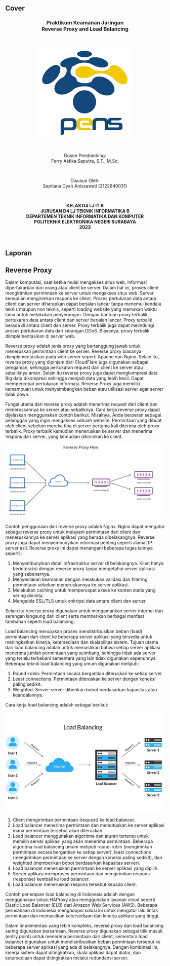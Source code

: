 ## Cover

<h3 align="center">
    <b>Praktikum Keamanan Jaringan</b><br>
    Reverse Proxy and Load Balancing
</h3>
<br>
<p align="center">
  <img src="../image/Logo_PENS.png" alt="Size Limit CLI" width="300">
</p>
<br>
<p align="center">
    Dosen Pembimbing:<br>
    Ferry Astika Saputra, S.T., M.Sc.
</p>
<br>
<p align="center">
    Disusun Oleh:<br>
    Septiana Dyah Anissawati (3122640031)
</p>
<br>
<p align="center">
    <b>
        KELAS D4 LJ IT B <br>
        JURUSAN D4 LJ TEKNIK INFORMATIKA B<br>
        DEPARTEMEN TEKNIK INFORMATIKA DAN KOMPUTER <br> 
        POLITEKNIK ELEKTRONIKA NEGERI SURABAYA <br>
        2023
    </b>
</p>
<br>

## Laporan

## Reverse Proxy

Dalam komputasi, saat ketika mulai mengakses situs web, informasi dipertukarkan dari orang atau client ke server. Dalam hal ini, proses client mengirimkan permintaan ke server untuk mengakses situs web. Server kemudian mengirimkan respons ke client. Proses pertukaran data antara client dan server diharapkan dapat berjalan lancar tanpa menemui kendala teknis maupun non teknis, seperti loading website yang memakan waktu lama untuk melakukan penyerangan. Dengan bantuan proxy terbalik, pertukaran data antara client dan server berjalan lancar. Proxy terbalik berada di antara client dan server. Proxy terbalik juga dapat melindungi proses pertukaran data dari serangan DDoS. Biasanya, proxy terbalik diimplementasikan di server web.

Reverse proxy adalah jenis proxy yang bertanggung jawab untuk meneruskan permintaan client ke server. Reverse proxy biasanya diimplementasikan pada web server seperti Apache dan Nginx. Selain itu, reverse proxy yang dipinjam dari CloudFlare juga digunakan sebagai pengaman, sehingga pertukaran request dari client ke server atau sebaliknya aman. Selain itu reverse proxy juga dapat mengkompresi data. Big data dikompresi sehingga menjadi data yang lebih kecil. Dapat mempercepat pertukaran informasi. Reverse Proxy juga memiliki kemampuan untuk menyeimbangkan beban atau utilisasi server agar server tidak down.

Fungsi utama dari reverse proxy adalah menerima request dari client dan meneruskannya ke server atau sebaliknya. Cara kerja reverse proxy dapat dijelaskan menggunakan contoh berikut. Misalnya, Anda berperan sebagai pelanggan yang ingin mengakses sebuah website. Permintaan yang dibuat oleh client sebelum mereka tiba di server pertama kali diterima oleh proxy terbalik. Proxy terbalik kemudian meneruskan ke server dan menerima respons dari server, yang kemudian dikirimkan ke client. 

![Screenshot](../image/reverse.jpg)

Contoh penggunaan dari reverse proxy adalah Nginx. Nginx dapat mengatur sebagai reverse proxy untuk melayani permintaan dari client dan meneruskannya ke server aplikasi yang berada dibelakangnya. Reverse proxy juga dapat menyembunyikan informasi penting seperti alamat IP server asli. Reverse proxy ini dapat menangani beberapa tugas lainnya seperti :

1. Menyembunyikan detail infrastruktur server di belakangnya. Klien hanya berinteraksi dengan reverse proxy tanpa mengetahui server aplikasi yang sebenarnya.
2. Menyediakan keamanan dengan melakukan validasi dan filtering permintaan sebelum meneruskannya ke server aplikasi.
3. Melakukan caching untuk mempercepat akses ke konten statis yang sering diminta.
4. Mengelola SSL/TLS untuk enkripsi data antara client dan server.

Selain itu reverse proxy digunakan untuk mengamankan server internal dari serangan langsung dari client serta memberikan berbagai manfaat tambahan seperti load balancing.

Load balancing merupakan proses mendistribusikan beban (load) permintaan dari client ke beberapa server aplikasi yang tersedia untuk meningkatkan kinerja, ketersediaan dan skalabilitas sistem. Tujuan utama dari load balancing adalah untuk memastikan bahwa setiap server aplikasi menerima jumlah permintaan yang seimbang, sehingga tidak ada server yang terlalu terbebani sementara yang lain tidak digunakan sepenuhnya. Beberapa teknik load balancing yang umum digunakan meliputi:

1. Round-robin: Permintaan secara bergantian diteruskan ke setiap server.
2. Least connections: Permintaan diteruskan ke server dengan koneksi paling sedikit.
3. Weighted: Server-server diberikan bobot berdasarkan kapasitas atau keandalannya.

Cara kerja load balancing adalah sebagai berikut:

![Screenshot](../image/loadbalance.jpg)

1. Client mengirimkan permintaan (request) ke load balancer.
2. Load balancer menerima permintaan dan memutuskan ke server aplikasi mana permintaan tersebut akan diteruskan.
3. Load balancer menggunakan algoritma dan aturan tertentu untuk memilih server aplikasi yang akan menerima permintaan. Beberapa algoritma load balancing umum meliputi round-robin (mengirimkan permintaan secara bergantian ke setiap server), least connections (mengirimkan permintaan ke server dengan koneksi paling sedikit), dan weighted (memberikan bobot berdasarkan kapasitas server).
4. Load balancer meneruskan permintaan ke server aplikasi yang dipilih.
5. Server aplikasi memproses permintaan dan mengirimkan respons (response) kembali ke load balancer.
6. Load balancer meneruskan respons tersebut kepada client.

Contoh penerapan load balancing di Indonesia adalah dengan menggunakan solusi HAProxy atau menggunakan layanan cloud seperti Elastic Load Balancer (ELB) dari Amazon Web Services (AWS). Beberapa perusahaan di Indonesia mengadopsi solusi ini untuk mengatur lalu lintas permintaan dan memastikan ketersediaan dan kinerja aplikasi yang tinggi.

Dalam implementasi yang lebih kompleks, reverse proxy dan load balancing sering digunakan bersamaan. Reverse proxy digunakan sebagai titik masuk (entry point) untuk menerima permintaan dari client, sementara load balancer digunakan untuk mendistribusikan beban permintaan tersebut ke beberapa server aplikasi yang ada di belakangnya. Dengan kombinasi ini, kinerja sistem dapat ditingkatkan, skala aplikasi dapat diatur, dan ketersediaan dapat ditingkatkan melalui redundansi server.


